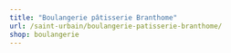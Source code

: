 ```yaml
---
title: "Boulangerie pâtisserie Branthome"
url: /saint-urbain/boulangerie-patisserie-branthome/
shop: boulangerie
---
```

